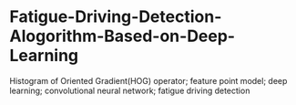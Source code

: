 # Fatigue-Driving-Detection-Alogorithm-Based-on-Deep-Learning
Histogram of Oriented Gradient(HOG) operator; feature point model; deep learning; convolutional neural network; fatigue driving detection
